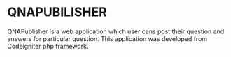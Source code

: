 QNAPUBILISHER
=============

QNAPublisher is a web application which user cans post their question and answers for particular question. This application was developed from Codeigniter php framework.
